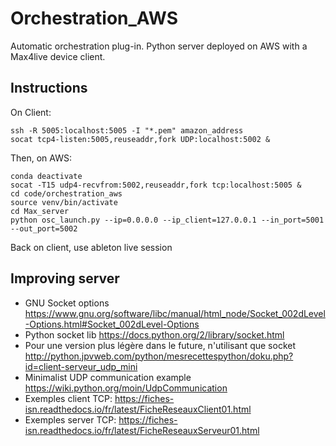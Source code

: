 # Orchestration_AWS

Automatic orchestration plug-in.
Python server deployed on AWS with a Max4live device client.

## Instructions
On Client:

    ssh -R 5005:localhost:5005 -I "*.pem" amazon_address
    socat tcp4-listen:5005,reuseaddr,fork UDP:localhost:5002 &

Then, on AWS:

    conda deactivate
    socat -T15 udp4-recvfrom:5002,reuseaddr,fork tcp:localhost:5005 &
    cd code/orchestration_aws
    source venv/bin/activate
    cd Max_server
    python osc_launch.py --ip=0.0.0.0 --ip_client=127.0.0.1 --in_port=5001 --out_port=5002
    
Back on client, use ableton live session

## Improving server
- GNU Socket options
https://www.gnu.org/software/libc/manual/html_node/Socket_002dLevel-Options.html#Socket_002dLevel-Options
- Python socket lib
https://docs.python.org/2/library/socket.html
- Pour une version plus légère dans le future, n'utilisant que socket 
http://python.jpvweb.com/python/mesrecettespython/doku.php?id=client-serveur_udp_mini
- Minimalist UDP communication example
https://wiki.python.org/moin/UdpCommunication
- Exemples client TCP: https://fiches-isn.readthedocs.io/fr/latest/FicheReseauxClient01.html
- Exemples server TCP: https://fiches-isn.readthedocs.io/fr/latest/FicheReseauxServeur01.html